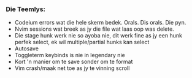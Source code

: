### Die Teemlys:

 - Codeium errors wat die hele skerm bedek. Orals. Dis orals. Die pyn.
 - Nvim sessions wat breek as jy die file wat laas oop was delete.
 - Die stage hunk werk nie so ayoba nie, dit werk fine as jy een hunk perfek select, ek wil multiple/partial hunks kan select
 - Autosave
 - Toggleterm keybinds is nie in legendary nie
 - Kort 'n manier om te save sonder om te format
 - Vim crash/maak net toe as jy te vinning scroll
